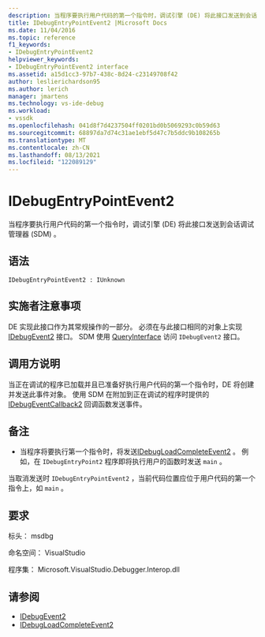 ```yaml
---
description: 当程序要执行用户代码的第一个指令时，调试引擎 (DE) 将此接口发送到会话调试管理器 (SDM) 。
title: IDebugEntryPointEvent2 |Microsoft Docs
ms.date: 11/04/2016
ms.topic: reference
f1_keywords:
- IDebugEntryPointEvent2
helpviewer_keywords:
- IDebugEntryPointEvent2 interface
ms.assetid: a15d1cc3-97b7-438c-8d24-c23149708f42
author: leslierichardson95
ms.author: lerich
manager: jmartens
ms.technology: vs-ide-debug
ms.workload:
- vssdk
ms.openlocfilehash: 041d8f7d4237504ff0201bd0b5069293c0b59d63
ms.sourcegitcommit: 68897da7d74c31ae1ebf5d47c7b5ddc9b108265b
ms.translationtype: MT
ms.contentlocale: zh-CN
ms.lasthandoff: 08/13/2021
ms.locfileid: "122089129"
---
```

# <a name="idebugentrypointevent2"></a>IDebugEntryPointEvent2
当程序要执行用户代码的第一个指令时，调试引擎 (DE) 将此接口发送到会话调试管理器 (SDM) 。

## <a name="syntax"></a>语法

```
IDebugEntryPointEvent2 : IUnknown
```

## <a name="notes-for-implementers"></a>实施者注意事项
 DE 实现此接口作为其常规操作的一部分。 必须在与此接口相同的对象上实现 [IDebugEvent2](../../../extensibility/debugger/reference/idebugevent2.md) 接口。 SDM 使用 [QueryInterface](/cpp/atl/queryinterface) 访问 `IDebugEvent2` 接口。

## <a name="notes-for-callers"></a>调用方说明
 当正在调试的程序已加载并且已准备好执行用户代码的第一个指令时，DE 将创建并发送此事件对象。 使用 SDM 在附加到正在调试的程序时提供的 [IDebugEventCallback2](../../../extensibility/debugger/reference/idebugeventcallback2.md) 回调函数发送事件。

## <a name="remarks"></a>备注
- 当程序将要执行第一个指令时，将发送[IDebugLoadCompleteEvent2](../../../extensibility/debugger/reference/idebugloadcompleteevent2.md) 。 例如，在 `IDebugEntryPoint2` 程序即将执行用户的函数时发送 `main` 。

 当取消发送时 `IDebugEntryPointEvent2` ，当前代码位置应位于用户代码的第一个指令上，如 `main` 。

## <a name="requirements"></a>要求
 标头： msdbg

 命名空间： VisualStudio

 程序集： Microsoft.VisualStudio.Debugger.Interop.dll

## <a name="see-also"></a>请参阅
- [IDebugEvent2](../../../extensibility/debugger/reference/idebugevent2.md)
- [IDebugLoadCompleteEvent2](../../../extensibility/debugger/reference/idebugloadcompleteevent2.md)
